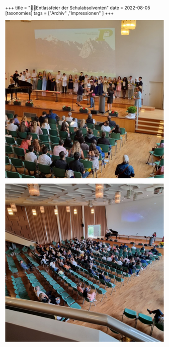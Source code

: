 +++
title = "🧑‍🎓Entlassfeier der Schulabsolventen"
date = 2022-08-05
[taxonomies]
tags = ["Archiv" ,"Impressionen" ]
+++

[![](images/20220721_183703-1024x1024.jpg)](https://volksschule-partenkirchen.de/wp-content/uploads/20220721_183703-scaled.jpg)

[![](images/20220721_171203-1024x1024.jpg)](https://volksschule-partenkirchen.de/wp-content/uploads/20220721_171203-scaled.jpg)
